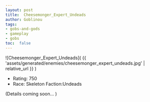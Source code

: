 ```yaml
---
layout: post
title:  Cheesemonger_Expert_Undeads
author: Goblinou
tags:
- gobs-and-gods
- gameplay
- gobs
toc:  false
---
```


![Cheesemonger_Expert_Undeads]( {{ 'assets/generated/enemies/cheesemonger_expert_undeads.jpg' | relative_url }} )
- Rating: 750
- Race: Skeleton  Faction:Undeads

(Details coming soon... )